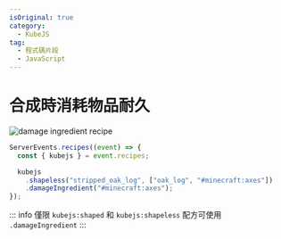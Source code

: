 ```yaml
---
isOriginal: true
category:
  - KubeJS
tag:
  - 程式碼片段
  - JavaScript
---
```


# 合成時消耗物品耐久

![damage ingredient recipe](https://hackmd.io/_uploads/H1KHEFIca.png)

```js
ServerEvents.recipes((event) => {
  const { kubejs } = event.recipes;

  kubejs
    .shapeless("stripped_oak_log", ["oak_log", "#minecraft:axes"])
    .damageIngredient("#minecraft:axes");
});
```

::: info
僅限 `kubejs:shaped` 和 `kubejs:shapeless` 配方可使用 `.damageIngredient`
:::